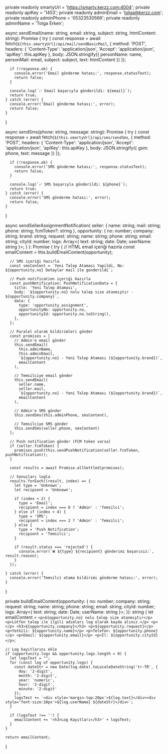    private readonly smartyUrl = 'https://smarty.kerzz.com:4004';
  private readonly apiKey = '1453';
  private readonly adminEmail = 'tolga@kerzz.com';
  private readonly adminPhone = '05323530566';
  private readonly adminName = 'Tolga Erken';
  
  
  async sendEmail(name: string, email: string, subject: string, htmlContent: string): Promise<boolean> {
    try {
      const response = await fetch(`${this.smartyUrl}/api/mail/sendBasicMail`, {
        method: 'POST',
        headers: {
          'Content-Type': 'application/json',
          'Accept': 'application/json',
          'apiKey': this.apiKey
        },
        body: JSON.stringify({
          personName: name,
          personMail: email,
          subject: subject,
          text: htmlContent
        })
      });

      if (!response.ok) {
        console.error('Email gönderme hatası:', response.statusText);
        return false;
      }

      console.log(`✅ Email başarıyla gönderildi: ${email}`);
      return true;
    } catch (error) {
      console.error('Email gönderme hatası:', error);
      return false;
    }
  }

  async sendSms(phone: string, message: string): Promise<boolean> {
    try {
      const response = await fetch(`${this.smartyUrl}/api/sms/sendSms`, {
        method: 'POST',
        headers: {
          'Content-Type': 'application/json',
          'Accept': 'application/json',
          'apiKey': this.apiKey
        },
        body: JSON.stringify({
          gsm: phone,
          text: message
        })
      });

      if (!response.ok) {
        console.error('SMS gönderme hatası:', response.statusText);
        return false;
      }

      console.log(`✅ SMS başarıyla gönderildi: ${phone}`);
      return true;
    } catch (error) {
      console.error('SMS gönderme hatası:', error);
      return false;
    }
  }

  async sendSellerAssignmentNotification(
    seller: { name: string; mail: string; phone: string; fcmToken?: string },
    opportunity: {
      no: number;
      company: string;
      brand: string;
      request: string;
      name: string;
      phone: string;
      email: string;
      cityId: number;
      logs: Array<{ text: string; date: Date; userName: string }>;
    }
  ): Promise<void> {
    try {
      // HTML email içeriği hazırla
      const emailContent = this.buildEmailContent(opportunity);
      
      // SMS içeriği hazırla  
      const smsContent = `Yeni Talep Atamasi Yapildi, No: ${opportunity.no} Detaylar mail ile gonderildi`;

      // Push notification içeriği hazırla
      const pushNotification: PushNotificationData = {
        title: 'Yeni Talep Ataması',
        body: `${opportunity.no} nolu talep size atanmıştır - ${opportunity.company}`,
        data: {
          type: 'opportunity_assignment',
          opportunityNo: opportunity.no,
          opportunityId: opportunity.no.toString(),
        },
      };

      // Paralel olarak bildirimleri gönder
      const promises = [
        // Admin'e email gönder
        this.sendEmail(
          this.adminName,
          this.adminEmail,
          `${opportunity.no} - Yeni Talep Ataması (${opportunity.brand})`,
          emailContent
        ),
        
        // Temsilciye email gönder
        this.sendEmail(
          seller.name,
          seller.mail,
          `${opportunity.no} - Yeni Talep Ataması (${opportunity.brand})`,
          emailContent
        ),
        
        // Admin'e SMS gönder
        this.sendSms(this.adminPhone, smsContent),
        
        // Temsilciye SMS gönder
        this.sendSms(seller.phone, smsContent)
      ];

      // Push notification gönder (FCM token varsa)
      if (seller.fcmToken) {
        promises.push(this.sendPushNotification(seller.fcmToken, pushNotification));
      }

      const results = await Promise.allSettled(promises);
      
      // Sonuçları logla
      results.forEach((result, index) => {
        let type = 'Unknown';
        let recipient = 'Unknown';
        
        if (index < 2) {
          type = 'Email';
          recipient = index === 0 ? 'Admin' : 'Temsilci';
        } else if (index < 4) {
          type = 'SMS';
          recipient = index === 2 ? 'Admin' : 'Temsilci';
        } else {
          type = 'Push Notification';
          recipient = 'Temsilci';
        }
        
        if (result.status === 'rejected') {
          console.error(`❌ ${type} ${recipient} gönderimi başarısız:`, result.reason);
        }
      });

    } catch (error) {
      console.error('Temsilci atama bildirimi gönderme hatası:', error);
    }
  }

  private buildEmailContent(opportunity: {
    no: number;
    company: string;
    request: string;
    name: string;
    phone: string;
    email: string;
    cityId: number;
    logs: Array<{ text: string; date: Date; userName: string }>;
  }): string {
    let emailContent = `
      <p>${opportunity.no} nolu talep size atanmıştır</p>
      <p>Lütfen talep ile ilgili adımları log olarak kayda alınız.</p>
      <p></p>
      <h3>${opportunity.company}</h3>
      <p>${opportunity.request}</p>
      <p>Yetkili: ${opportunity.name}</p>
      <p>Telefon: ${opportunity.phone}</p>
      <p>Email: ${opportunity.email}</p>
      <p>İl: ${opportunity.cityId}</p>
    `;

    // Log kayıtlarını ekle
    if (opportunity.logs && opportunity.logs.length > 0) {
      let logsText = "";
      for (const log of opportunity.logs) {
        const dateStr = new Date(log.date).toLocaleDateString('tr-TR', {
          day: '2-digit',
          month: '2-digit', 
          year: 'numeric',
          hour: '2-digit',
          minute: '2-digit'
        });
        logsText += `<div style='margin-top:20px'>${log.text}</div><div style='font-size:10px'>${log.userName} ${dateStr}</div>`;
      }
      
      if (logsText !== '') {
        emailContent += '<h3>Log Kayıtları</h3>' + logsText;
      }
    }

    return emailContent;
  }